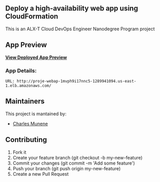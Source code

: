 ## Deploy a high-availability web app using CloudFormation

This is an ALX-T Cloud DevOps Engineer Nanodegree Program project

## App Preview

**[View Deployed App Preview](http://proje-webap-1mvph9i17nnc5-1289941094.us-east-1.elb.amazonaws.com/)**

### App Details:

    URL: http://proje-webap-1mvph9i17nnc5-1289941094.us-east-1.elb.amazonaws.com/

## Maintainers

This project is mantained by:

- [Charles Munene](https://github.com/charliemun1/)

## Contributing

1. Fork it
2. Create your feature branch (git checkout -b my-new-feature)
3. Commit your changes (git commit -m 'Add some feature')
4. Push your branch (git push origin my-new-feature)
5. Create a new Pull Request